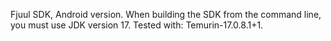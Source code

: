 Fjuul SDK, Android version.
When building the SDK from the command line, you must use JDK version 17.
Tested with: Temurin-17.0.8.1+1.
